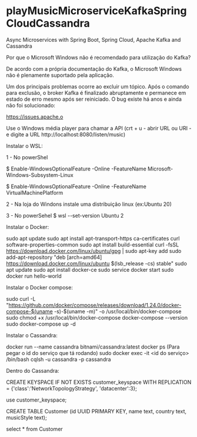 # playMusicMicroserviceKafkaSpringCloudCassandra

Async Microservices with Spring Boot, Spring Cloud, Apache Kafka and Cassandra


Por que o Microsoft Windows não é recomendado para utilização do Kafka?

De acordo com a própria documentação do Kafka, o Microsoft Windows não é plenamente suportado pela aplicação.

Um dos principais problemas ocorre ao excluir um tópico. Após o comando para exclusão, o broker Kafka é finalizado abruptamente e permanece em estado de erro mesmo após ser reiniciado. O bug existe há anos e ainda não foi solucionado:

https://issues.apache.o


Use o Windows média player para chamar a API (crt + u - abrir URL ou URI - e digite a URL http://localhost:8080/listen/music)



Instalar o WSL:

1 - No powerShel

$ Enable-WindowsOptionalFeature -Online -FeatureName Microsoft-Windows-Subsystem-Linux

$ Enable-WindowsOptionalFeature -Online -FeatureName VirtualMachinePlatform

2 - Na loja do Windons instale uma distribuição linux (ex:Ubuntu 20)

3 - No powerSehel
$ wsl --set-version Ubuntu 2

Instalar o Docker:

sudo apt update
sudo apt install apt-transport-https ca-certificates curl software-properties-common
sudo apt install build-essential
curl -fsSL https://download.docker.com/linux/ubuntu/gpg | sudo apt-key add
sudo add-apt-repository "deb [arch=amd64] https://download.docker.com/linux/ubuntu $(lsb_release -cs) stable"
sudo apt update
sudo apt install docker-ce
sudo service docker start
sudo docker run hello-world

Instalar o Docker compose:

sudo curl -L "https://github.com/docker/compose/releases/download/1.24.0/docker-compose-$(uname -s)-$(uname -m)" -o /usr/local/bin/docker-compose
sudo chmod +x /usr/local/bin/docker-compose
docker-compose --version
sudo docker-compose up -d

Instalar o Cassandra:

docker run --name cassandra bitnami/cassandra:latest
docker ps (Para pegar o id do serviço que tá rodando)
sudo docker exec -it <id do serviço> /bin/bash
cqlsh -u cassandra -p cassandra

Dentro do Cassandra:

CREATE KEYSPACE IF NOT EXISTS customer_keyspace 
WITH REPLICATION = {'class':'NetworkTopologyStrategy',
'datacenter':3};

use customer_keyspace;

CREATE TABLE Customer (id UUID PRIMARY KEY, name text,
country text, musicStyle text);

select * from Customer

